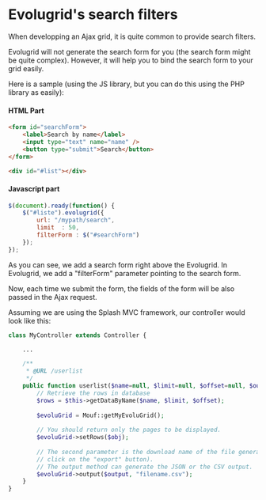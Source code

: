 Evolugrid's search filters
==========================

When developping an Ajax grid, it is quite common to provide search filters.

Evolugrid will not generate the search form for you (the search form might be quite complex).
However, it will help you to bind the search form to your grid easily.

Here is a sample (using the JS library, but you can do this using the PHP library as easily):

#### HTML Part
```html
<form id="searchForm">
	<label>Search by name</label>
	<input type="text" name="name" />
	<button type="submit">Search</button>
</form>

<div id="#list"></div>
```

#### Javascript part
```js
$(document).ready(function() {
	$("#liste").evolugrid({
		url: "/mypath/search",
		limit  : 50,
		filterForm : $("#searchForm")
	});
});
```

As you can see, we add a search form right above the Evolugrid.
In Evolugrid, we add a "filterForm" parameter pointing to the search form.

Now, each time we submit the form, the fields of the form will be also passed in the Ajax request.

Assuming we are using the Splash MVC framework, our controller would look like this:

```php
class MyController extends Controller {

	...

	/**
	 * @URL /userlist
	 */
	public function userlist($name=null, $limit=null, $offset=null, $output="json") {
		// Retrieve the rows in database
		$rows = $this->getDataByName($name, $limit, $offset);
		
		$evoluGrid = Mouf::getMyEvoluGrid();
		
		// You should return only the pages to be displayed.
		$evoluGrid->setRows($obj);
		
		// The second parameter is the download name of the file generated (should the user
		// click on the "export" button).
		// The output method can generate the JSON or the CSV output.
		$evoluGrid->output($output, "filename.csv");
	}
}
```
